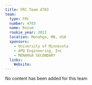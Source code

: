 ```yaml
---
title: FRC Team 4703
team:
  type: FRC
  number: 4703
  name: Rozum
  rookie_year: 2013
  location: Menahga, MN, USA
  sponsors:
    - University of Minnesota
    - APQ Engineering, Inc
    - MENAHGA SECONDARY
  links:
    Website: 
---
```

No content has been added for this team
